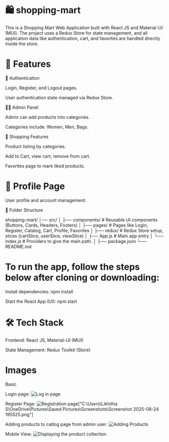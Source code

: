 # 🛍️ shopping-mart

This is a Shopping Mart Web Application built with React JS and Material-UI (MUI).
The project uses a Redux Store for state management, and all application data like authentication, cart, and favorites are handled directly inside the store.

# 📌 Features

🔐 Authentication

Login, Register, and Logout pages.

User authentication state managed via Redux Store.

👩‍💻 Admin Panel

Admin can add products into categories.

Categories include: Women, Men, Bags.

🛒 Shopping Features

Product listing by categories.

Add to Cart, view cart, remove from cart.

Favorites page to mark liked products.

# 👤 Profile Page

User profile and account management.

📂 Folder Structure

shopping-mart/
│── src/
│   ├── components/          # Reusable UI components (Buttons, Cards, Headers, Footers)
│   ├── pages/               # Pages like Login, Register, Catalog, Cart, Profile, Favorites
│   ├── redux/               # Redux Store setup, slices (cartSlice, userSlice, viewSlice)
│   ├── App.js               # Main app entry
│   └── index.js             # Providers to give the main path.
│
├── package.json
└── README.md

# To run the app, follow the steps below after cloning or downloading:

Install dependencies: npm install

Start the React App (UI): npm start

# 🛠️ Tech Stack

Frontend: React JS, Material-UI (MUI)

State Management: Redux Toolkit (Store)


# Images
Basic

Login page:
![Log in page](image.png)

Register Page:
![Registration page](image-1.png)["C:\Users\Likhitha S\OneDrive\Pictures\Saved Pictures\Screenshots\Screenshot 2025-08-24 195525.png"]

Adding products to catlog page from admin user:
![Adding Products](image-2.png)

Mobile View:
![Displaying the product collection](image-3.png)

